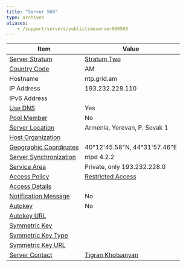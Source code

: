 ```yaml
---
title: "Server 568"
type: archives
aliases:
    - /support/servers/publictimeserver000568
---
```


| Item | Value |
| ----- | ----- |
| [Server Stratum](/support/servers/serverstratum) | [Stratum Two](/support/servers/stratumtwotimeservers) |
| [Country Code](/support/servers/countrycode) | AM |
| Hostname |  ntp.grid.am |
| IP Address |  193.232.228.110 |
| IPv6 Address | |
| [Use DNS](/support/servers/usedns) | Yes |
| [Pool Member](/support/servers/poolmember) | No |
| [Server Location](/support/servers/serverlocation) |  Armenia, Yerevan, P. Sevak 1 |
| [Host Organization](/support/servers/hostorganization) | |
| [ Geographic Coordinates](/support/servers/geographiccoordinates) |  40°12'45.58"N, 44°31'57.46"E |
| [Server Synchronization](/support/servers/serversynchronization) |  ntpd 4.2.2  |
| [Service Area](/support/servers/servicearea) |  Private, only 193.232.228.0 |
| [Access Policy](/support/servers/accesspolicy) | [Restricted Access](/support/servers/restrictedaccess) |
| [Access Details](/support/servers/accessdetails) |  |
| [Notification Message](/support/servers/notificationmessage) | No |
| [Autokey](/support/servers/autokey) | No |
| [Autokey URL](/support/servers/autokeyurl) | |
| [Symmetric Key](/support/servers/symmetrickey) | |
| [Symmetric Key Type](/support/servers/symmetrickeytype) | |
| [Symmetric Key URL](/support/servers/symmetrickeyurl) | |
| [Server Contact](/support/servers/servercontact) | [Tigran Khotsanyan](mailto:grid-admin@sci.am) |